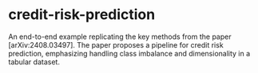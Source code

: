 # credit-risk-prediction
An end-to-end example replicating the key methods from the paper [arXiv:2408.03497]. The paper proposes a pipeline for credit risk prediction, emphasizing handling class imbalance and dimensionality in a tabular dataset.
